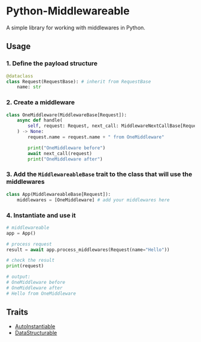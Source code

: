 # Python-Middlewareable

A simple library for working with middlewares in Python.

## Usage

### 1. Define the payload structure

```python
@dataclass
class Request(RequestBase): # inherit from RequestBase
    name: str
```

### 2. Create a middleware

```python
class OneMiddleware(MiddlewareBase[Request]):
    async def handle(
        self, request: Request, next_call: MiddlewareNextCallBase[Request]
    ) -> None:
        request.name = request.name + " from OneMiddleware"

        print("OneMiddleware before")
        await next_call(request)
        print("OneMiddleware after")

```

### 3. Add the `MiddlewareableBase` trait to the class that will use the middlewares

```python
class App(MiddlewareableBase[Request]):
    middlewares = [OneMiddleware] # add your middlewares here
```

### 4. Instantiate and use it

```python
# middlewareable
app = App()

# process request
result = await app.process_middlewares(Request(name="Hello"))

# check the result
print(request)

# output:
# OneMiddleware before
# OneMiddleware after
# Hello from OneMiddleware
```

## Traits

- [AutoInstantiable](src/traits/auto_instantiable/README.md)
- [DataStructurable](src/traits/data_structurable/README.md)
